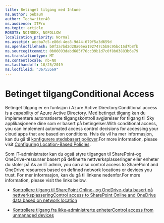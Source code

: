 ```yaml
---
title: Betinget tilgang med Intune
ms.author: pebaum
author: Techwriter40
ms.audience: ITPro
ms.topic: article
ROBOTS: NOINDEX, NOFOLLOW
localization_priority: Normal
ms.assetid: aecba7c5-e86d-4ec8-9d44-679f5a3d659d
ms.openlocfilehash: b0f2a7bd2d28a05ea192747c5b8c95bc16d7b8fb
ms.sourcegitcommit: 0b06093dabd685f76cc39b1d7c0f8b03883b6e79
ms.translationtype: MT
ms.contentlocale: nb-NO
ms.lasthandoff: 10/25/2019
ms.locfileid: "36755569"
---
```

# <a name="conditional-access"></a><span data-ttu-id="99950-102">Betinget tilgang</span><span class="sxs-lookup"><span data-stu-id="99950-102">Conditional Access</span></span>

<span data-ttu-id="99950-103">Betinget tilgang er en funksjon i Azure Active Directory.</span><span class="sxs-lookup"><span data-stu-id="99950-103">Conditional access is a capability of Azure Active Directory.</span></span> <span data-ttu-id="99950-104">Med betinget tilgang kan du implementere automatiserte tilgangskontroll avgjørelser for tilgang til Sky applikasjonene dine som er basert på betingelser.</span><span class="sxs-lookup"><span data-stu-id="99950-104">With conditional access, you can implement automated access control decisions for accessing your cloud apps that are based on conditions.</span></span> <span data-ttu-id="99950-105">Hvis du vil ha mer informasjon, kan du gå til [konfigurere stedsbasert policyer](https://docs.microsoft.com/azure/active-directory/conditional-access/overview).</span><span class="sxs-lookup"><span data-stu-id="99950-105">For more information, please visit [Configuring Location-Based Policies](https://docs.microsoft.com/azure/active-directory/conditional-access/overview).</span></span>

<span data-ttu-id="99950-106">Som IT-administrator kan du også styre tilgangen til SharePoint-og OneDrive-ressurser basert på definerte nettverksplasseringer eller enheter du stoler på.</span><span class="sxs-lookup"><span data-stu-id="99950-106">As an IT admin, you can also control access to SharePoint and OneDrive resources based on defined network locations or devices you trust.</span></span> <span data-ttu-id="99950-107">For mer informasjon, kan du gå til linkene nedenfor.</span><span class="sxs-lookup"><span data-stu-id="99950-107">For more information, please visit the links below.</span></span>

- [<span data-ttu-id="99950-108">Kontrollere tilgang til SharePoint Online- og OneDrive-data basert på nettverksplassering</span><span class="sxs-lookup"><span data-stu-id="99950-108">Control access to SharePoint Online and OneDrive data based on network location</span></span>](https://docs.microsoft.com/sharepoint/control-access-based-on-network-location)

- [<span data-ttu-id="99950-109">Kontrollere tilgang fra ikke-administrerte enheter</span><span class="sxs-lookup"><span data-stu-id="99950-109">Control access from unmanaged devices</span></span>](https://docs.microsoft.com/sharepoint/control-access-from-unmanaged-devices)

